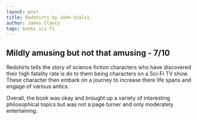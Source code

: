 ```yaml
---
layout: post
title: Redshirts by John-Scalzi
author: James Clancy
tags: books sci-fi
---
```


## Mildly amusing but not that amusing - 7/10

Redshirts tells the story of science fiction characters who have discovered their high fatality rate is do to them being characters on a Sci-Fi TV show. These character then embark on a journey to increase there life spans and engage of various antics.

Overall, the book was okay and brought up a variety of interesting philosophical topics but was not a page turner and only moderately entertaining.